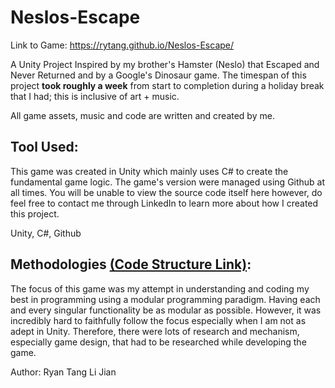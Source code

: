 # Neslos-Escape
Link to Game: https://rytang.github.io/Neslos-Escape/

A Unity Project Inspired by my brother's Hamster (Neslo) that Escaped and Never Returned and by a Google's Dinosaur game. The timespan of this project **took roughly a week** from start to completion during a holiday break that I had; this is inclusive of art + music.

All game assets, music and code are written and created by me.

## Tool Used:
This game was created in Unity which mainly uses C# to create the fundamental game logic. The game's version were managed using Github at all times. You will be unable to view the source code itself here however, do feel free to contact me through LinkedIn to learn more about how I created this project.

Unity, C#, Github

## Methodologies [(Code Structure Link)](https://github.com/RyTang/Neslos-Escape/tree/main/Game%20Code/Scripts):
The focus of this game was my attempt in understanding and coding my best in programming using a modular programming paradigm. Having each and every singular functionality be as modular as possible. However, it was incredibly hard to faithfully follow the focus especially when I am not as adept in Unity. Therefore, there were lots of research and mechanism, especially game design, that had to be researched while developing the game.


Author: Ryan Tang Li Jian